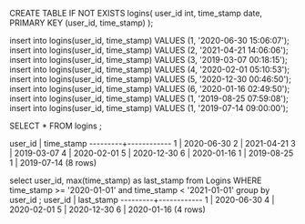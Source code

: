 CREATE TABLE IF NOT EXISTS logins(
	user_id int,
	time_stamp date,
    PRIMARY KEY (user_id, time_stamp)
);

insert into logins(user_id, time_stamp) VALUES (1, '2020-06-30 15:06:07');
insert into logins(user_id, time_stamp) VALUES (2, '2021-04-21 14:06:06');
insert into logins(user_id, time_stamp) VALUES (3, '2019-03-07 00:18:15');
insert into logins(user_id, time_stamp) VALUES (4, '2020-02-01 05:10:53');
insert into logins(user_id, time_stamp) VALUES (5, '2020-12-30 00:46:50');
insert into logins(user_id, time_stamp) VALUES (6, '2020-01-16 02:49:50');
insert into logins(user_id, time_stamp) VALUES (1, '2019-08-25 07:59:08');
insert into logins(user_id, time_stamp) VALUES (1, '2019-07-14 09:00:00');



SELECT * FROM logins ;

user_id | time_stamp
---------+------------
       1 | 2020-06-30
       2 | 2021-04-21
       3 | 2019-03-07
       4 | 2020-02-01
       5 | 2020-12-30
       6 | 2020-01-16
       1 | 2019-08-25
       1 | 2019-07-14
(8 rows)




select user_id,
        max(time_stamp)
                as last_stamp from Logins
                WHERE time_stamp >= '2020-01-01'
                        and time_stamp < '2021-01-01'
                                group by user_id
;
 user_id | last_stamp
---------+------------
       1 | 2020-06-30
       4 | 2020-02-01
       5 | 2020-12-30
       6 | 2020-01-16
(4 rows)

